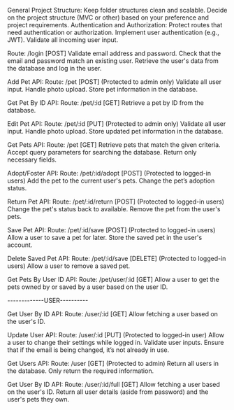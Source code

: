 General Project Structure:
Keep folder structures clean and scalable.
Decide on the project structure (MVC or other) based on your preference and project requirements.
Authentication and Authorization:
Protect routes that need authentication or authorization.
Implement user authentication (e.g., JWT).
Validate all incoming user input.
<!-- Signup API:
Route: /signup [POST]
Validate email address, password, first name, and phone number.
Check that passwords match.
Ensure the email address is unique.
Store the user in the database.
Use bcrypt to hash and store the user's password securely.

Login API: -->
Route: /login [POST]
Validate email address and password.
Check that the email and password match an existing user.
Retrieve the user's data from the database and log in the user.

Add Pet API:
Route: /pet [POST] (Protected to admin only)
Validate all user input.
Handle photo upload.
Store pet information in the database.

Get Pet By ID API:
Route: /pet/:id [GET]
Retrieve a pet by ID from the database.

Edit Pet API:
Route: /pet/:id [PUT] (Protected to admin only)
Validate all user input.
Handle photo upload.
Store updated pet information in the database.

Get Pets API:
Route: /pet [GET]
Retrieve pets that match the given criteria.
Accept query parameters for searching the database.
Return only necessary fields.

Adopt/Foster API:
Route: /pet/:id/adopt [POST] (Protected to logged-in users)
Add the pet to the current user's pets.
Change the pet’s adoption status.

Return Pet API:
Route: /pet/:id/return [POST] (Protected to logged-in users)
Change the pet's status back to available.
Remove the pet from the user's pets.

Save Pet API:
Route: /pet/:id/save [POST] (Protected to logged-in users)
Allow a user to save a pet for later.
Store the saved pet in the user's account.

Delete Saved Pet API:
Route: /pet/:id/save [DELETE] (Protected to logged-in users)
Allow a user to remove a saved pet.

Get Pets By User ID API:
Route: /pet/user/:id [GET]
Allow a user to get the pets owned by or saved by a user based on the user ID.





-------------USER----------


Get User By ID API:
Route: /user/:id [GET]
Allow fetching a user based on the user's ID.

Update User API:
Route: /user/:id [PUT] (Protected to logged-in user)
Allow a user to change their settings while logged in.
Validate user inputs.
Ensure that if the email is being changed, it’s not already in use.

Get Users API:
Route: /user [GET] (Protected to admin)
Return all users in the database.
Only return the required information.

Get User By ID API:
Route: /user/:id/full [GET]
Allow fetching a user based on the user's ID.
Return all user details (aside from password) and the user's pets they own.
